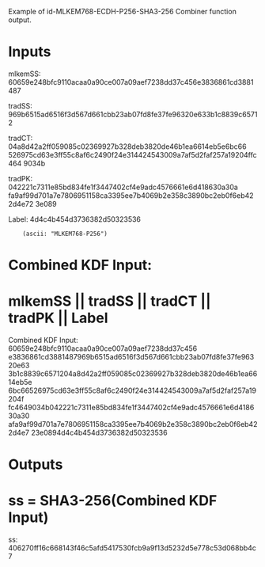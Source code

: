 Example of id-MLKEM768-ECDH-P256-SHA3-256 Combiner function output.

# Inputs
mlkemSS:
60659e248bfc9110acaa0a90ce007a09aef7238dd37c456e3836861cd3881487

tradSS:
969b6515ad6516f3d567d661cbb23ab07fd8fe37fe96320e633b1c8839c65712

tradCT:  04a8d42a2ff059085c02369927b328deb3820de46b1ea6614eb5e6bc66
526975cd63e3ff55c8af6c2490f24e314424543009a7af5d2faf257a19204ffc464
9034b

tradPK:  042221c7311e85bd834fe1f3447402cf4e9adc4576661e6d418630a30a
fa9af99d701a7e7806951158ca3395ee7b4069b2e358c3890bc2eb0f6eb422d4e72
3e089

Label:  4d4c4b454d3736382d50323536

        (ascii: "MLKEM768-P256")


# Combined KDF Input:
#  mlkemSS || tradSS || tradCT || tradPK || Label

Combined KDF Input: 60659e248bfc9110acaa0a90ce007a09aef7238dd37c456
e3836861cd3881487969b6515ad6516f3d567d661cbb23ab07fd8fe37fe96320e63
3b1c8839c6571204a8d42a2ff059085c02369927b328deb3820de46b1ea6614eb5e
6bc66526975cd63e3ff55c8af6c2490f24e314424543009a7af5d2faf257a19204f
fc4649034b042221c7311e85bd834fe1f3447402cf4e9adc4576661e6d418630a30
afa9af99d701a7e7806951158ca3395ee7b4069b2e358c3890bc2eb0f6eb422d4e7
23e0894d4c4b454d3736382d50323536


# Outputs
# ss = SHA3-256(Combined KDF Input)

ss:
406270ff16c668143f46c5afd5417530fcb9a9f13d5232d5e778c53d068bb4c7

